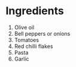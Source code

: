 # Ingredients

1. Olive oil
2. Bell peppers or onions
3. Tomatoes
4. Red chilli flakes
5. Pasta
6. Garlic